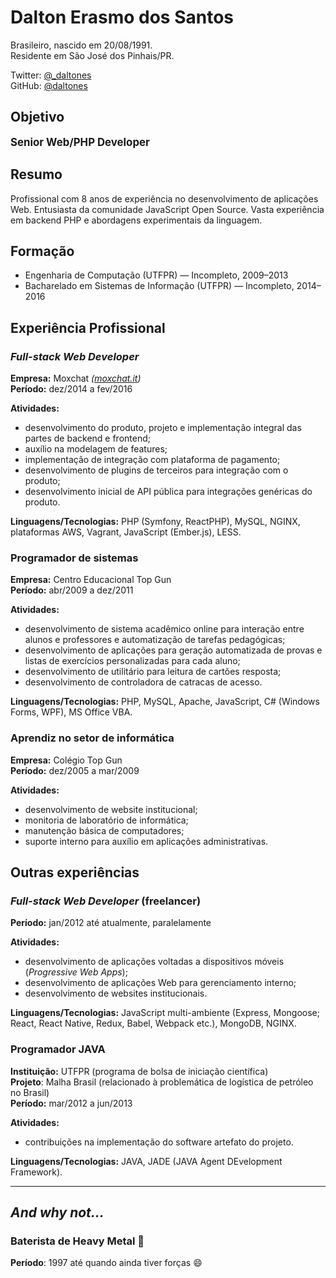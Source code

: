 # Dalton Erasmo dos Santos

Brasileiro, nascido em 20/08/1991.  
Residente em São José dos Pinhais/PR.  
  
Twitter: [@_daltones](https://twitter.com/_daltones)  
GitHub: [@daltones](https://github.com/daltones)


## Objetivo

<big>**Senior Web/PHP Developer**</big>


## Resumo

Profissional com 8 anos de experiência no desenvolvimento de aplicações Web. Entusiasta da comunidade JavaScript Open Source. Vasta experiência em backend PHP e abordagens experimentais da linguagem.


## Formação

- Engenharia de Computação (UTFPR) — Incompleto, 2009–2013
- Bacharelado em Sistemas de Informação (UTFPR) — Incompleto, 2014–2016


## Experiência Profissional

### _Full-stack Web Developer_
**Empresa:** Moxchat _([moxchat.it](https://moxchat.it))_  
**Período:** dez/2014 a fev/2016

**Atividades:**
- desenvolvimento do produto, projeto e implementação integral das partes de backend e frontend;
- auxílio na modelagem de features;
- implementação de integração com plataforma de pagamento;
- desenvolvimento de plugins de terceiros para integração com o produto;
- desenvolvimento inicial de API pública para integrações genéricas do produto.

**Linguagens/Tecnologias:** PHP (Symfony, ReactPHP), MySQL, NGINX, plataformas AWS, Vagrant, JavaScript (Ember.js), LESS. 

### Programador de sistemas
**Empresa:** Centro Educacional Top Gun  
**Período:** abr/2009 a dez/2011

**Atividades:**
- desenvolvimento de sistema acadêmico online para interação entre alunos e professores e automatização de tarefas pedagógicas;
- desenvolvimento de aplicações para geração automatizada de provas e listas de exercícios personalizadas para cada aluno;
- desenvolvimento de utilitário para leitura de cartões resposta;
- desenvolvimento de controladora de catracas de acesso.

**Linguagens/Tecnologias:** PHP, MySQL, Apache, JavaScript, C# (Windows Forms, WPF), MS Office VBA.

### Aprendiz no setor de informática
**Empresa:** Colégio Top Gun  
**Período:** dez/2005 a mar/2009

**Atividades:**
- desenvolvimento de website institucional;
- monitoria de laboratório de informática;
- manutenção básica de computadores;
- suporte interno para auxílio em aplicações administrativas.


## Outras experiências

### _Full-stack Web Developer_ (freelancer)

**Período:** jan/2012 até atualmente, paralelamente

**Atividades:**
- desenvolvimento de aplicações voltadas a dispositivos móveis (_Progressive Web Apps_);
- desenvolvimento de aplicações Web para gerenciamento interno;
- desenvolvimento de websites institucionais.

**Linguagens/Tecnologias:** JavaScript multi-ambiente (Express, Mongoose; React, React Native, Redux, Babel, Webpack etc.), MongoDB, NGINX.

### Programador JAVA

**Instituição:** UTFPR (programa de bolsa de iniciação científica)  
**Projeto**: Malha Brasil (relacionado à problemática de logística de petróleo no Brasil)  
**Período:** mar/2012 a jun/2013  

**Atividades:**
- contribuições na implementação do software artefato do projeto.

**Linguagens/Tecnologias:** JAVA, JADE (JAVA Agent DEvelopment Framework).

---

## _And why not…_

### Baterista de Heavy Metal :metal:
**Período**: 1997 até quando ainda tiver forças :smile:
